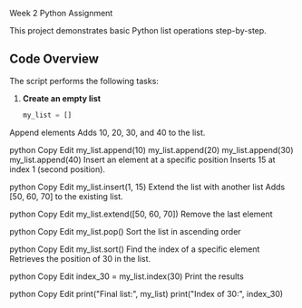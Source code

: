Week 2 Python Assignment

This project demonstrates basic Python list operations step-by-step.

## Code Overview

The script performs the following tasks:

1. **Create an empty list**
   ```python
   my_list = []
Append elements
Adds 10, 20, 30, and 40 to the list.

python
Copy
Edit
my_list.append(10)
my_list.append(20)
my_list.append(30)
my_list.append(40)
Insert an element at a specific position
Inserts 15 at index 1 (second position).

python
Copy
Edit
my_list.insert(1, 15)
Extend the list with another list
Adds [50, 60, 70] to the existing list.

python
Copy
Edit
my_list.extend([50, 60, 70])
Remove the last element

python
Copy
Edit
my_list.pop()
Sort the list in ascending order

python
Copy
Edit
my_list.sort()
Find the index of a specific element
Retrieves the position of 30 in the list.

python
Copy
Edit
index_30 = my_list.index(30)
Print the results

python
Copy
Edit
print("Final list:", my_list)
print("Index of 30:", index_30)